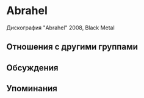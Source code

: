 # Abrahel

Дискография
"Abrahel" 2008, Black Metal

## Отношения с другими группами


## Обсуждения


## Упоминания

